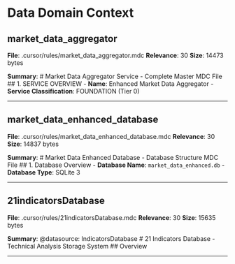 # Data Domain Context

## market_data_aggregator
**File**: .cursor/rules/market_data_aggregator.mdc
**Relevance**: 30
**Size**: 14473 bytes

**Summary**: # Market Data Aggregator Service - Complete Master MDC File ## 1. SERVICE OVERVIEW - **Name**: Enhanced Market Data Aggregator - **Service Classification**: FOUNDATION (Tier 0)

---

## market_data_enhanced_database
**File**: .cursor/rules/market_data_enhanced_database.mdc
**Relevance**: 30
**Size**: 14837 bytes

**Summary**: # Market Data Enhanced Database - Database Structure MDC File ## 1. Database Overview - **Database Name**: `market_data_enhanced.db` - **Database Type**: SQLite 3

---

## 21indicatorsDatabase
**File**: .cursor/rules/21indicatorsDatabase.mdc
**Relevance**: 30
**Size**: 15635 bytes

**Summary**: @datasource: IndicatorsDatabase # 21 Indicators Database - Technical Analysis Storage System ## Overview

---

